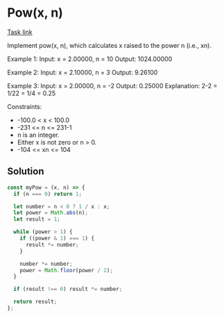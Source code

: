 # Pow(x, n)

[Task link](https://leetcode.com/problems/powx-n/description/)

Implement pow(x, n), which calculates x raised to the power n (i.e., xn).

Example 1:
Input: x = 2.00000, n = 10
Output: 1024.00000

Example 2:
Input: x = 2.10000, n = 3
Output: 9.26100

Example 3:
Input: x = 2.00000, n = -2
Output: 0.25000
Explanation: 2-2 = 1/22 = 1/4 = 0.25

Constraints:

- -100.0 < x < 100.0
- -231 <= n <= 231-1
- n is an integer.
- Either x is not zero or n > 0.
- -104 <= xn <= 104

## Solution

```javascript
const myPow = (x, n) => {
  if (n === 0) return 1;

  let number = n < 0 ? 1 / x : x;
  let power = Math.abs(n);
  let result = 1;

  while (power > 1) {
    if ((power & 1) === 1) {
      result *= number;
    }

    number *= number;
    power = Math.floor(power / 2);
  }

  if (result !== 0) result *= number;

  return result;
};
```
